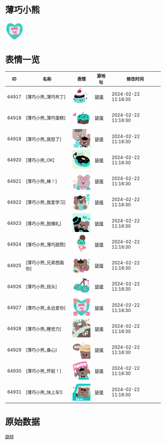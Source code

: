 # 薄巧小熊

<img src="./cover.png" height="60" alt="cover" />

# 表情一览

|ID|名称|表情|源地址|修改时间|
|----|----|----|----|----|
|64917|[薄巧小熊_薄巧布丁]|<img src="./pic/064917_%5B薄巧小熊_薄巧布丁%5D.png" height="60" alt="薄巧布丁"/>|[链接](https://i0.hdslb.com/bfs/garb/95b630a5b33bcc61e650aba0d417c86fd8edb129.png)|2024-02-22 11:16:30|
|64918|[薄巧小熊_薄巧蛋糕]|<img src="./pic/064918_%5B薄巧小熊_薄巧蛋糕%5D.png" height="60" alt="薄巧蛋糕"/>|[链接](https://i0.hdslb.com/bfs/garb/d4b0d5b71a4fcb777031e00e983b5470b9448673.png)|2024-02-22 11:16:30|
|64919|[薄巧小熊_我怒了]|<img src="./pic/064919_%5B薄巧小熊_我怒了%5D.png" height="60" alt="我怒了"/>|[链接](https://i0.hdslb.com/bfs/garb/49f49ae35d317458082121ce01cbe0d0cef7ea5d.png)|2024-02-22 11:16:30|
|64920|[薄巧小熊_OK]|<img src="./pic/064920_%5B薄巧小熊_OK%5D.png" height="60" alt="OK"/>|[链接](https://i0.hdslb.com/bfs/garb/18213e925d99024788e8d1a96f7f6321104390c4.png)|2024-02-22 11:16:30|
|64921|[薄巧小熊_棒！]|<img src="./pic/064921_%5B薄巧小熊_棒！%5D.png" height="60" alt="棒！"/>|[链接](https://i0.hdslb.com/bfs/garb/b97309cf834657f326badef8d011cd49342cf1bc.png)|2024-02-22 11:16:30|
|64922|[薄巧小熊_我爱学习]|<img src="./pic/064922_%5B薄巧小熊_我爱学习%5D.png" height="60" alt="我爱学习"/>|[链接](https://i0.hdslb.com/bfs/garb/adac1de10a4e6b01a1d4ea2a1c338d80103d4646.png)|2024-02-22 11:16:30|
|64923|[薄巧小熊_脱帽礼]|<img src="./pic/064923_%5B薄巧小熊_脱帽礼%5D.png" height="60" alt="脱帽礼"/>|[链接](https://i0.hdslb.com/bfs/garb/1941cba842e1366e400f3b92f1029fef136dca82.png)|2024-02-22 11:16:30|
|64924|[薄巧小熊_薄巧甜筒]|<img src="./pic/064924_%5B薄巧小熊_薄巧甜筒%5D.png" height="60" alt="薄巧甜筒"/>|[链接](https://i0.hdslb.com/bfs/garb/419ef000369186bdf3c55e17ff4bc7503f616a28.png)|2024-02-22 11:16:30|
|64925|[薄巧小熊_兄弟想画你]|<img src="./pic/064925_%5B薄巧小熊_兄弟想画你%5D.png" height="60" alt="兄弟想画你"/>|[链接](https://i0.hdslb.com/bfs/garb/57c2bdfcdeda8c3f0dd84dd6c4e0ab71aff53a15.png)|2024-02-22 11:16:30|
|64926|[薄巧小熊_挠头]|<img src="./pic/064926_%5B薄巧小熊_挠头%5D.png" height="60" alt="挠头"/>|[链接](https://i0.hdslb.com/bfs/garb/18098f02796acd25d8c650ae0daff54a0846a8f6.png)|2024-02-22 11:16:30|
|64927|[薄巧小熊_永远爱你]|<img src="./pic/064927_%5B薄巧小熊_永远爱你%5D.png" height="60" alt="永远爱你"/>|[链接](https://i0.hdslb.com/bfs/garb/fba540cf0ebe825ba248d46d0a5c00d74fcd00d8.png)|2024-02-22 11:16:30|
|64928|[薄巧小熊_睡觉力]|<img src="./pic/064928_%5B薄巧小熊_睡觉力%5D.png" height="60" alt="睡觉力"/>|[链接](https://i0.hdslb.com/bfs/garb/3cfcc1c633d9683ba5df80a35dfe053f0b2645ef.png)|2024-02-22 11:16:30|
|64929|[薄巧小熊_桑心]|<img src="./pic/064929_%5B薄巧小熊_桑心%5D.png" height="60" alt="桑心"/>|[链接](https://i0.hdslb.com/bfs/garb/2fda087478ef59c5fbfdbe303acc24a6a6eafa1b.png)|2024-02-22 11:16:30|
|64930|[薄巧小熊_怀挺！]|<img src="./pic/064930_%5B薄巧小熊_怀挺！%5D.png" height="60" alt="怀挺！"/>|[链接](https://i0.hdslb.com/bfs/garb/721e0057e7e332800c1b7c4624e0876ec3a41319.png)|2024-02-22 11:16:30|
|64931|[薄巧小熊_快上车!]|<img src="./pic/064931_%5B薄巧小熊_快上车!%5D.png" height="60" alt="快上车!"/>|[链接](https://i0.hdslb.com/bfs/garb/c105efa12892e550cb0b54b127a38b3f1a9b7dcf.png)|2024-02-22 11:16:30|

# 原始数据

[跳转](./raw.json)

